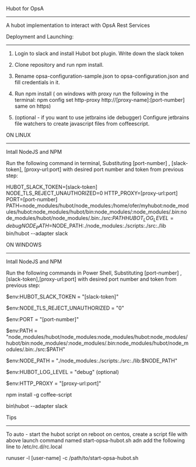 Hubot for OpsA
***************

A hubot implementation to interact with OpsA Rest Services

Deployment and Launching:
**********************
1. Login to slack and install Hubot bot plugin. Write down the slack token
2. Clone repository and run npm install.
3. Rename opsa-configuration-sample.json to opsa-configuration.json and fill credentials in it.
4. Run npm install
( on windows with proxy run the following in the terminal: npm config set http-proxy http://[proxy-name]:[port-number]
    same on https)

5. (optional - if you want to use jetbrains ide debugger) Configure jetbrains file watchers to create javascript files from coffeescript.

ON LINUX
*********
Intall NodeJS and NPM

Run the following command in terminal, Substituting [port-number] , [slack-token], [proxy-url:port] with desired port number and token from previous step:

HUBOT_SLACK_TOKEN=[slack-token] NODE_TLS_REJECT_UNAUTHORIZED=0 HTTP_PROXY=[proxy-url:port] PORT=[port-number]  PATH=node_modules/hubot/node_modules:/home/ofer/myhubot:node_modules/hubot:node_modules/hubot/bin:node_modules/:node_modules/.bin:node_modules/hubot/node_modules/.bin:./src:$PATH HUBOT_LOG_LEVEL=debug NODE_PATH=$NODE_PATH:./node_modules:./scripts:./src:./lib bin/hubot --adapter slack

ON WINDOWS
***********
Intall NodeJS and NPM

Run the following commands in Power Shell, Substituting [port-number] , [slack-token],[proxy-url:port] with desired port number and token from previous step:

$env:HUBOT_SLACK_TOKEN = "[slack-token]"

$env:NODE_TLS_REJECT_UNAUTHORIZED = "0"

$env:PORT = "[port-number]"

$env:PATH = "node_modules/hubot/node_modules:node_modules/hubot:node_modules/hubot/bin:node_modules/:node_modules/.bin:node_modules/hubot/node_modules/.bin:./src:$PATH"

$env:NODE_PATH = "./node_modules:./scripts:./src:./lib:$NODE_PATH"

$env:HUBOT_LOG_LEVEL = "debug" (optional)

$env:HTTP_PROXY = "[proxy-url:port]"


npm install -g coffee-script

bin\hubot --adapter slack


Tips
*****


To auto - start the hubot script on reboot on centos, create a script file with above launch command named  start-opsa-hubot.sh adn add the following line to  /etc/rc.d/rc.local
 
runuser -l  [user-name] -c /path/to/start-opsa-hubot.sh
